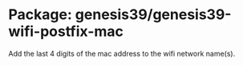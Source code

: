 # Package: genesis39/genesis39-wifi-postfix-mac

Add the last 4 digits of the mac address to the wifi network name(s).
